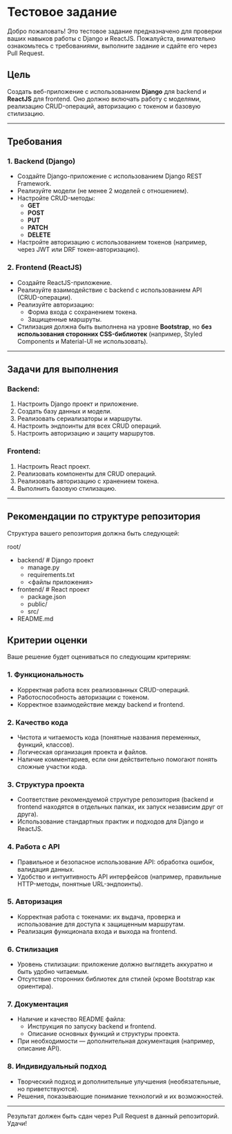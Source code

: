 # Тестовое задание

Добро пожаловать! Это тестовое задание предназначено для проверки ваших навыков работы с Django и ReactJS. Пожалуйста, внимательно ознакомьтесь с требованиями, выполните задание и сдайте его через Pull Request.

## Цель

Создать веб-приложение с использованием **Django** для backend и **ReactJS** для frontend. Оно должно включать работу с моделями, реализацию CRUD-операций, авторизацию с токеном и базовую стилизацию.

---

## Требования

### 1. **Backend** (Django)
- Создайте Django-приложение с использованием Django REST Framework.
- Реализуйте модели (не менее 2 моделей с отношением).
- Настройте CRUD-методы: 
  - **GET**
  - **POST**
  - **PUT**
  - **PATCH**
  - **DELETE**
- Настройте авторизацию с использованием токенов (например, через JWT или DRF токен-авторизацию).

### 2. **Frontend** (ReactJS)
- Создайте ReactJS-приложение.
- Реализуйте взаимодействие с backend с использованием API (CRUD-операции).
- Реализуйте авторизацию:
  - Форма входа с сохранением токена.
  - Защищенные маршруты.
- Стилизация должна быть выполнена на уровне **Bootstrap**, но **без использования сторонних CSS-библиотек** (например, Styled Components и Material-UI не использовать).

---

## Задачи для выполнения

### Backend:
1. Настроить Django проект и приложение.
2. Создать базу данных и модели.
3. Реализовать сериализаторы и маршруты.
4. Настроить эндпоинты для всех CRUD операций.
5. Настроить авторизацию и защиту маршрутов.

### Frontend:
1. Настроить React проект.
2. Реализовать компоненты для CRUD операций.
3. Реализовать авторизацию с хранением токена.
4. Выполнить базовую стилизацию.

---

## Рекомендации по структуре репозитория

Структура вашего репозитория должна быть следующей:

root/
- backend/         # Django проект
  - manage.py
  - requirements.txt
  - <файлы приложения>
- frontend/        # React проект
  - package.json
  - public/
  - src/
- README.md

## Критерии оценки

Ваше решение будет оцениваться по следующим критериям:

### 1. **Функциональность**
- Корректная работа всех реализованных CRUD-операций.
- Работоспособность авторизации с токеном.
- Корректное взаимодействие между backend и frontend.

### 2. **Качество кода**
- Чистота и читаемость кода (понятные названия переменных, функций, классов).
- Логическая организация проекта и файлов.
- Наличие комментариев, если они действительно помогают понять сложные участки кода.

### 3. **Структура проекта**
- Соответствие рекомендуемой структуре репозитория (backend и frontend находятся в отдельных папках, их запуск независим друг от друга).
- Использование стандартных практик и подходов для Django и ReactJS.

### 4. **Работа с API**
- Правильное и безопасное использование API: обработка ошибок, валидация данных.
- Удобство и интуитивность API интерфейсов (например, правильные HTTP-методы, понятные URL-эндпоинты).

### 5. **Авторизация**
- Корректная работа с токенами: их выдача, проверка и использование для доступа к защищенным маршрутам.
- Реализация функционала входа и выхода на frontend.

### 6. **Стилизация**
- Уровень стилизации: приложение должно выглядеть аккуратно и быть удобно читаемым.
- Отсутствие сторонних библиотек для стилей (кроме Bootstrap как ориентира).

### 7. **Документация**
- Наличие и качество README файла:
  - Инструкция по запуску backend и frontend.
  - Описание основных функций и структуры проекта.
- При необходимости — дополнительная документация (например, описание API).

### 8. **Индивидуальный подход**
- Творческий подход и дополнительные улучшения (необязательные, но приветствуются).
- Решения, показывающие понимание технологий и их возможностей.

---

Результат должен быть сдан через Pull Request в данный репозиторий. Удачи!
